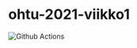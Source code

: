 # ohtu-2021-viikko1
![Github Actions](https://github.com/veliblesku/ohtu-2021-viikko1/actions/workflows/CI/badge.svg)
